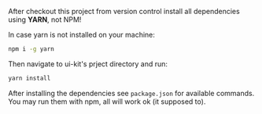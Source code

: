 After checkout this project from version control install all dependencies using **YARN**, not NPM!

In case yarn is not installed on your machine:
```bash
npm i -g yarn
```

Then navigate to ui-kit's prject directory and run:
```bash
yarn install
```

After installing the dependencies see `package.json` for available commands. You may run them with npm, all will work ok (it supposed to).
